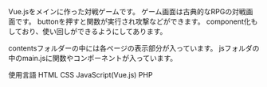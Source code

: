 Vue.jsをメインに作った対戦ゲームです。
ゲーム画面は古典的なRPGの対戦画面です。
buttonを押すと関数が実行され攻撃などができます。
component化もしており、使い回しができるようにしてあります。

contentsフォルダーの中には各ページの表示部分が入っています。
jsフォルダの中のmain.jsに関数やコンポーネントが入っています。

使用言語
HTML CSS JavaScript(Vue.js) PHP

